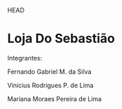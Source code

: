 HEAD
# Loja Do Sebastião

Integrantes:

Fernando Gabriel M. da Silva

Vinicius Rodrigues P. de Lima

Mariana Moraes Pereira de Lima

